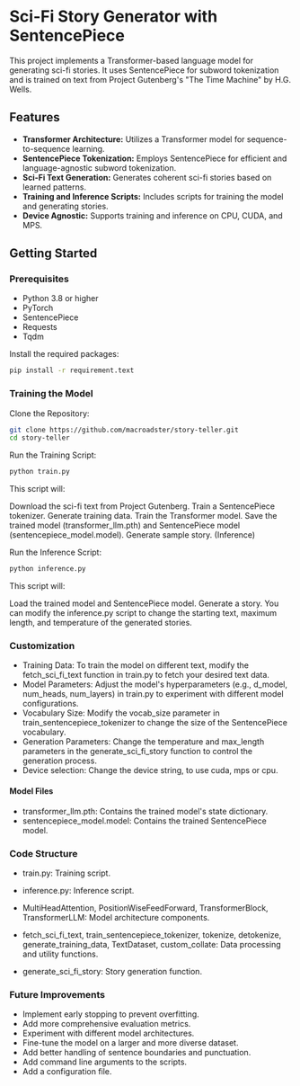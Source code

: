# Sci-Fi Story Generator with SentencePiece

This project implements a Transformer-based language model for generating sci-fi stories. It uses SentencePiece for subword tokenization and is trained on text from Project Gutenberg's "The Time Machine" by H.G. Wells.

## Features

* **Transformer Architecture:** Utilizes a Transformer model for sequence-to-sequence learning.
* **SentencePiece Tokenization:** Employs SentencePiece for efficient and language-agnostic subword tokenization.
* **Sci-Fi Text Generation:** Generates coherent sci-fi stories based on learned patterns.
* **Training and Inference Scripts:** Includes scripts for training the model and generating stories.
* **Device Agnostic:** Supports training and inference on CPU, CUDA, and MPS.

## Getting Started

### Prerequisites

* Python 3.8 or higher
* PyTorch
* SentencePiece
* Requests
* Tqdm

Install the required packages:

```bash
pip install -r requirement.text
```

### Training the Model

Clone the Repository:

```bash
git clone https://github.com/macroadster/story-teller.git
cd story-teller
```

Run the Training Script:

```bash
python train.py
```

This script will:

  Download the sci-fi text from Project Gutenberg.
  Train a SentencePiece tokenizer.
  Generate training data.
  Train the Transformer model.
  Save the trained model (transformer_llm.pth) and SentencePiece model (sentencepiece_model.model).
  Generate sample story. (Inference)

Run the Inference Script:

```bash
python inference.py
```

This script will:

  Load the trained model and SentencePiece model.
  Generate a story.
  You can modify the inference.py script to change the starting text, maximum length, and temperature of the generated stories.

### Customization

* Training Data: To train the model on different text, modify the fetch_sci_fi_text function in train.py to fetch your desired text data.
* Model Parameters: Adjust the model's hyperparameters (e.g., d_model, num_heads, num_layers) in train.py to experiment with different model configurations.
* Vocabulary Size: Modify the vocab_size parameter in train_sentencepiece_tokenizer to change the size of the SentencePiece vocabulary.
* Generation Parameters: Change the temperature and max_length parameters in the generate_sci_fi_story function to control the generation process.
* Device selection: Change the device string, to use cuda, mps or cpu.

#### Model Files

* transformer_llm.pth: Contains the trained model's state dictionary.
* sentencepiece_model.model: Contains the trained SentencePiece model.

### Code Structure

* train.py: Training script.
* inference.py: Inference script.

* MultiHeadAttention, PositionWiseFeedForward, TransformerBlock, TransformerLLM: Model architecture components.
* fetch_sci_fi_text, train_sentencepiece_tokenizer, tokenize, detokenize, generate_training_data, TextDataset, custom_collate: Data processing and utility functions.
* generate_sci_fi_story: Story generation function.

### Future Improvements

* Implement early stopping to prevent overfitting.
* Add more comprehensive evaluation metrics.
* Experiment with different model architectures.
* Fine-tune the model on a larger and more diverse dataset.
* Add better handling of sentence boundaries and punctuation.
* Add command line arguments to the scripts.
* Add a configuration file.
